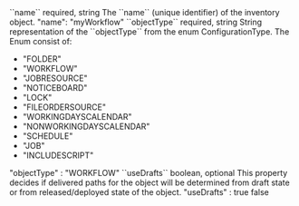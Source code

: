 <tr>
  <td>``name``</td>
  <td>required, string</td>
  <td>The ``name`` (unique identifier) of the inventory object.</td>
  <td>"name": "myWorkflow"</td>
  <td></td>
</tr>
<tr>
  <td>``objectType``</td>
  <td>required, string</td>
  <td>String representation of the ``objectType`` from the enum ConfigurationType. The Enum consist of:
    <ul>
      <li>"FOLDER"</li>
      <li>"WORKFLOW"</li>
      <li>"JOBRESOURCE"</li>
      <li>"NOTICEBOARD"</li>
      <li>"LOCK"</li>
      <li>"FILEORDERSOURCE"</li>
      <li>"WORKINGDAYSCALENDAR"</li>
      <li>"NONWORKINGDAYSCALENDAR"</li>
      <li>"SCHEDULE"</li>
      <li>"JOB"</li>
      <li>"INCLUDESCRIPT"</li>
    </ul>
  </td>
  <td>"objectType" : "WORKFLOW"</td>
  <td></td>
</tr>
<tr>
  <td>``useDrafts``</td>
  <td>boolean, optional</td>
  <td>This property decides if delivered paths for the object will be determined from draft state or from released/deployed state of the object.</td>
  <td>"useDrafts" : true</td>
  <td>false</td>
</tr>
